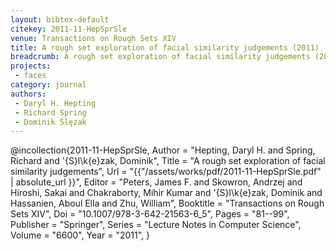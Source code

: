 ```yaml
---
layout: bibtex-default
citekey: 2011-11-HepSprSle
venue: Transactions on Rough Sets XIV
title: A rough set exploration of facial similarity judgements (2011)
breadcrumb: A rough set exploration of facial similarity judgements (2011)
projects:
 - faces
category: journal
authors:
 - Daryl H. Hepting 
 - Richard Spring 
 - Dominik Ślęzak 
---
```

@incollection{2011-11-HepSprSle,
	Author =  "Hepting, Daryl H. and Spring, Richard and \'{S}l\k{e}zak, Dominik",
	Title =  "A rough set exploration of facial similarity judgements",
	Url = \"{{"/assets/works/pdf/2011-11-HepSprSle.pdf" | absolute_url }}\",
	Editor =  "Peters, James F. and Skowron, Andrzej and Hiroshi, Sakai and Chakraborty, Mihir Kumar and \'{S}l\k{e}zak, Dominik and Hassanien, Aboul Ella and Zhu, William",
	Booktitle =  "Transactions on Rough Sets XIV",
	Doi =  "10.1007/978-3-642-21563-6\_5",
	Pages =  "81--99",
	Publisher =  "Springer",
	Series =  "Lecture Notes in Computer Science",
	Volume =  "6600",
	Year =  "2011",
}
